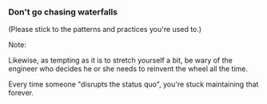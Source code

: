 <!-- .slide: data-background-image="resources/waterfall.jpg" data-background-position="center center" data-background-size="cover" data-background-color="#000" -->

### Don't go chasing waterfalls

(Please stick to the patterns and practices you're used to.)

Note:

Likewise, as tempting as it is to stretch yourself a bit, be wary of the engineer who decides he or she needs to reinvent the wheel all the time.

Every time someone "disrupts the status quo", you're stuck maintaining that forever.
